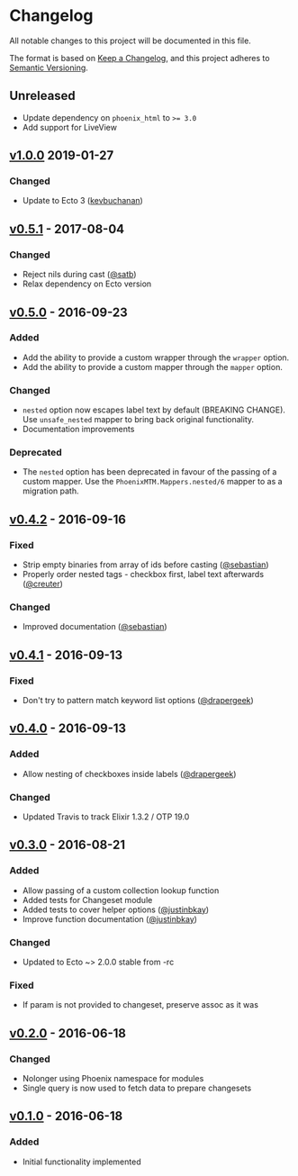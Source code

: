 # Changelog

All notable changes to this project will be documented in this file.

The format is based on [Keep a Changelog](https://keepachangelog.com/en/1.0.0/),
and this project adheres to [Semantic Versioning](https://semver.org/spec/v2.0.0.html).

## Unreleased

- Update dependency on `phoenix_html` to `>= 3.0`
- Add support for LiveView

## [v1.0.0] 2019-01-27

### Changed

- Update to Ecto 3 ([kevbuchanan](https://github.com/kevbuchanan))

## [v0.5.1] - 2017-08-04

### Changed

- Reject nils during cast ([@satb](https://github.com/satb))
- Relax dependency on Ecto version

## [v0.5.0] - 2016-09-23

### Added

- Add the ability to provide a custom wrapper through the `wrapper` option.
- Add the ability to provide a custom mapper through the `mapper` option.

### Changed

- `nested` option now escapes label text by default (BREAKING CHANGE). Use
  `unsafe_nested` mapper to bring back original functionality.
- Documentation improvements

### Deprecated

- The `nested` option has been deprecated in favour of the passing of a custom mapper.
  Use the `PhoenixMTM.Mappers.nested/6` mapper to as a migration path.

## [v0.4.2] - 2016-09-16

### Fixed

- Strip empty binaries from array of ids before casting ([@sebastian](https://github.com/sebastian))
- Properly order nested tags - checkbox first, label text afterwards ([@creuter](https://github.com/creuter))

### Changed

- Improved documentation ([@sebastian](https://github.com/sebastian))

## [v0.4.1] - 2016-09-13

### Fixed

- Don't try to pattern match keyword list options ([@drapergeek](https://github.com/drapergeek))

## [v0.4.0] - 2016-09-13

### Added

- Allow nesting of checkboxes inside labels ([@drapergeek](https://github.com/drapergeek))

### Changed

- Updated Travis to track Elixir 1.3.2 / OTP 19.0

## [v0.3.0] - 2016-08-21

### Added

- Allow passing of a custom collection lookup function
- Added tests for Changeset module
- Added tests to cover helper options ([@justinbkay](https://github.com/justinbkay))
- Improve function documentation ([@justinbkay](https://github.com/justinbkay))

### Changed

- Updated to Ecto ~> 2.0.0 stable from -rc

### Fixed

- If param is not provided to changeset, preserve assoc as it was

## [v0.2.0] - 2016-06-18

### Changed

- Nolonger using Phoenix namespace for modules
- Single query is now used to fetch data to prepare changesets

## [v0.1.0] - 2016-06-18

### Added

- Initial functionality implemented

[Unreleased]: https://github.com/adam12/phoenix_mtm/compare/v1.0.0...HEAD
[v1.0.0]: https://github.com/adam12/phoenix_mtm/compare/v0.5.1...v1.0.0
[v0.5.1]: https://github.com/adam12/phoenix_mtm/compare/v0.5.0...v0.5.1
[v0.5.0]: https://github.com/adam12/phoenix_mtm/compare/v0.4.2...v0.5.0
[v0.4.2]: https://github.com/adam12/phoenix_mtm/compare/v0.4.1...v0.4.2
[v0.4.1]: https://github.com/adam12/phoenix_mtm/compare/v0.4.0...v0.4.1
[v0.4.0]: https://github.com/adam12/phoenix_mtm/compare/v0.3.0...v0.4.0
[v0.3.0]: https://github.com/adam12/phoenix_mtm/compare/v0.2.0...v0.3.0
[v0.2.0]: https://github.com/adam12/phoenix_mtm/compare/v0.1.0...v0.2.0
[v0.1.0]: https://github.com/adam12/phoenix_mtm/tree/v0.1.0
